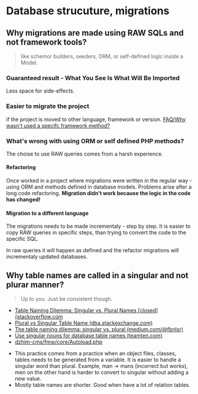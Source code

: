 # Database strucuture, migrations

## Why migrations are made using RAW SQLs and not framework tools?

> like schemor builders, seeders, ORM, or self-defined logic inside a Model.

### Guaranteed result - What You See Is What Will Be Imported

Less space for side-effects.

### Easier to migrate the project

if the project is moved to other language, framework or version. [FAQ/Why wasn't used a specifc framework method?](https://github.com/janis-rullis/code-ruu/blob/b9681c55a6ef2391206762621139cb3d70c10855/laravel5/README.md#faq)

### What's wrong with using ORM or self defined PHP methods?

The choise to use RAW queries comes from a harsh experience.

#### Refactoring

Once worked in a project where migrations were written  in the regular way -using ORM and methods defined in database models.
Problems arise after a long code refactoring. **Migration didn't work because the logic in the code has changed!**

#### Migration to a different language

The migrations needs to be made incrementaly - step by step.
It is easier to copy RAW queries in specific steps, than trying to convert the code to the specific SQL.

In raw queries it will happen as defined and the refactor migrations will incrementaly updated databases.

## Why table names are called in a singular and not plurar manner?

> Up to you. Just be consistent though.

* [Table Naming Dilemma: Singular vs. Plural Names [closed] (stackoverflow.com](https://stackoverflow.com/a/5841297)
* [Plural vs Singular Table Name (dba.stackexchange.com)](https://dba.stackexchange.com/a/13737)
* [The table naming dilemma: singular vs. plural (medium.com/@fbnlsr)](https://medium.com/@fbnlsr/the-table-naming-dilemma-singular-vs-plural-dc260d90aaff#1231)
* [Use singular nouns for database table names (teamten.com)](https://www.teamten.com/lawrence/programming/use-singular-nouns-for-database-table-names.html)
* [dzhim-cms/fmw/core/Autoload.php](https://github.com/janis-rullis/dzhim-cms/blob/665e359748f4b0f64412bf3f88fa43aa0503301c/fmw/core/Autoload.php#L7)

- This practice comes from a practice when an object files, classes, tables needs to be generated from a variable. It is easier to handle a singular word than plural. Example, man -> mans (incorrect but works), men on the other hand is harder to convert to singular without adding a new value.
- Mostly table names are shorter. Good when have a lot of relation tables.